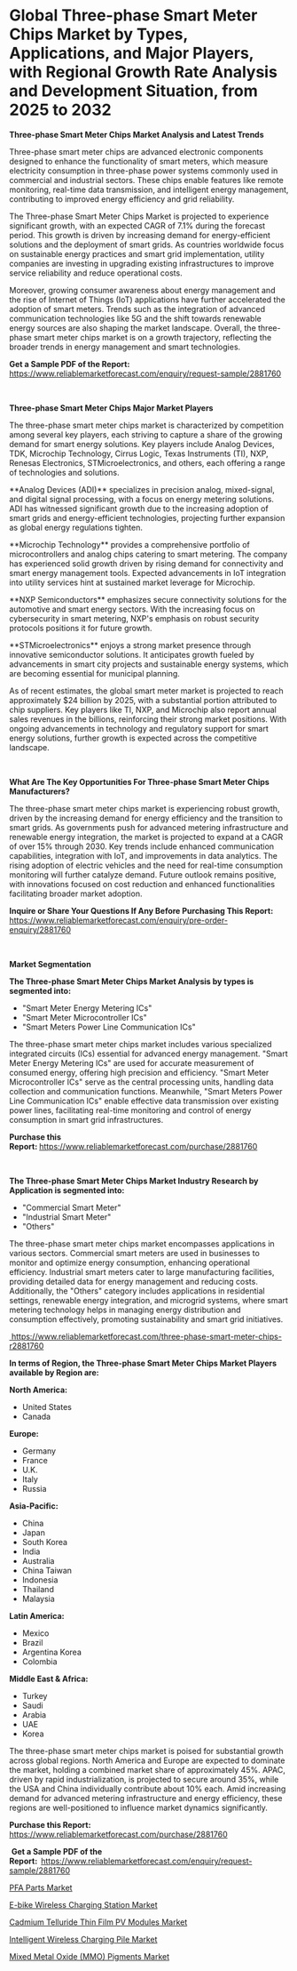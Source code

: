 <p><h1>Global Three-phase Smart Meter Chips Market by Types, Applications, and Major Players, with Regional Growth Rate Analysis and Development Situation, from 2025 to 2032</h1></p><p><strong>Three-phase Smart Meter Chips Market Analysis and Latest Trends</strong></p>
<p><p>Three-phase smart meter chips are advanced electronic components designed to enhance the functionality of smart meters, which measure electricity consumption in three-phase power systems commonly used in commercial and industrial sectors. These chips enable features like remote monitoring, real-time data transmission, and intelligent energy management, contributing to improved energy efficiency and grid reliability.</p><p>The Three-phase Smart Meter Chips Market is projected to experience significant growth, with an expected CAGR of 7.1% during the forecast period. This growth is driven by increasing demand for energy-efficient solutions and the deployment of smart grids. As countries worldwide focus on sustainable energy practices and smart grid implementation, utility companies are investing in upgrading existing infrastructures to improve service reliability and reduce operational costs.</p><p>Moreover, growing consumer awareness about energy management and the rise of Internet of Things (IoT) applications have further accelerated the adoption of smart meters. Trends such as the integration of advanced communication technologies like 5G and the shift towards renewable energy sources are also shaping the market landscape. Overall, the three-phase smart meter chips market is on a growth trajectory, reflecting the broader trends in energy management and smart technologies.</p></p>
<p><strong>Get a Sample PDF of the Report:&nbsp;</strong> <a href="https://www.reliablemarketforecast.com/enquiry/request-sample/2881760?utm_campaign=1169&utm_medium=2&utm_source=Github&utm_content=ia&utm_term=12032025&utm_id=three-phase-smart-meter-chips">https://www.reliablemarketforecast.com/enquiry/request-sample/2881760</a></p>
<p>&nbsp;</p>
<p><strong>Three-phase Smart Meter Chips Major Market Players</strong></p>
<p><p>The three-phase smart meter chips market is characterized by competition among several key players, each striving to capture a share of the growing demand for smart energy solutions. Key players include Analog Devices, TDK, Microchip Technology, Cirrus Logic, Texas Instruments (TI), NXP, Renesas Electronics, STMicroelectronics, and others, each offering a range of technologies and solutions.</p><p>**Analog Devices (ADI)** specializes in precision analog, mixed-signal, and digital signal processing, with a focus on energy metering solutions. ADI has witnessed significant growth due to the increasing adoption of smart grids and energy-efficient technologies, projecting further expansion as global energy regulations tighten.</p><p>**Microchip Technology** provides a comprehensive portfolio of microcontrollers and analog chips catering to smart metering. The company has experienced solid growth driven by rising demand for connectivity and smart energy management tools. Expected advancements in IoT integration into utility services hint at sustained market leverage for Microchip.</p><p>**NXP Semiconductors** emphasizes secure connectivity solutions for the automotive and smart energy sectors. With the increasing focus on cybersecurity in smart metering, NXP's emphasis on robust security protocols positions it for future growth.</p><p>**STMicroelectronics** enjoys a strong market presence through innovative semiconductor solutions. It anticipates growth fueled by advancements in smart city projects and sustainable energy systems, which are becoming essential for municipal planning.</p><p>As of recent estimates, the global smart meter market is projected to reach approximately $24 billion by 2025, with a substantial portion attributed to chip suppliers. Key players like TI, NXP, and Microchip also report annual sales revenues in the billions, reinforcing their strong market positions. With ongoing advancements in technology and regulatory support for smart energy solutions, further growth is expected across the competitive landscape.</p></p>
<p>&nbsp;</p>
<p><strong>What Are The Key Opportunities For Three-phase Smart Meter Chips Manufacturers?</strong></p>
<p><p>The three-phase smart meter chips market is experiencing robust growth, driven by the increasing demand for energy efficiency and the transition to smart grids. As governments push for advanced metering infrastructure and renewable energy integration, the market is projected to expand at a CAGR of over 15% through 2030. Key trends include enhanced communication capabilities, integration with IoT, and improvements in data analytics. The rising adoption of electric vehicles and the need for real-time consumption monitoring will further catalyze demand. Future outlook remains positive, with innovations focused on cost reduction and enhanced functionalities facilitating broader market adoption.</p></p>
<p><strong>Inquire or Share Your Questions If Any Before Purchasing This Report:</strong> <a href="https://www.reliablemarketforecast.com/enquiry/pre-order-enquiry/2881760?utm_campaign=1169&utm_medium=2&utm_source=Github&utm_content=ia&utm_term=12032025&utm_id=three-phase-smart-meter-chips">https://www.reliablemarketforecast.com/enquiry/pre-order-enquiry/2881760</a></p>
<p>&nbsp;</p>
<p><strong>Market Segmentation</strong></p>
<p><strong>The Three-phase Smart Meter Chips Market Analysis by types is segmented into:</strong></p>
<p><ul><li>"Smart Meter Energy Metering ICs"</li><li>"Smart Meter Microcontroller ICs"</li><li>"Smart Meters Power Line Communication ICs"</li></ul></p>
<p><p>The three-phase smart meter chips market includes various specialized integrated circuits (ICs) essential for advanced energy management. "Smart Meter Energy Metering ICs" are used for accurate measurement of consumed energy, offering high precision and efficiency. "Smart Meter Microcontroller ICs" serve as the central processing units, handling data collection and communication functions. Meanwhile, "Smart Meters Power Line Communication ICs" enable effective data transmission over existing power lines, facilitating real-time monitoring and control of energy consumption in smart grid infrastructures.</p></p>
<p><strong>Purchase this Report:&nbsp;</strong><a href="https://www.reliablemarketforecast.com/purchase/2881760?utm_campaign=1169&utm_medium=2&utm_source=Github&utm_content=ia&utm_term=12032025&utm_id=three-phase-smart-meter-chips">https://www.reliablemarketforecast.com/purchase/2881760</a></p>
<p>&nbsp;</p>
<p><strong>The Three-phase Smart Meter Chips Market Industry Research by Application is segmented into:</strong></p>
<p><ul><li>"Commercial Smart Meter"</li><li>"Industrial Smart Meter"</li><li>"Others"</li></ul></p>
<p><p>The three-phase smart meter chips market encompasses applications in various sectors. Commercial smart meters are used in businesses to monitor and optimize energy consumption, enhancing operational efficiency. Industrial smart meters cater to large manufacturing facilities, providing detailed data for energy management and reducing costs. Additionally, the "Others" category includes applications in residential settings, renewable energy integration, and microgrid systems, where smart metering technology helps in managing energy distribution and consumption effectively, promoting sustainability and smart grid initiatives.</p></p>
<p><a href="https://www.reliablemarketforecast.com/three-phase-smart-meter-chips-r2881760?utm_campaign=1169&utm_medium=2&utm_source=Github&utm_content=ia&utm_term=12032025&utm_id=three-phase-smart-meter-chips">&nbsp;https://www.reliablemarketforecast.com/three-phase-smart-meter-chips-r2881760</a></p>
<p><strong>In terms of Region, the Three-phase Smart Meter Chips Market Players available by Region are:</strong></p>
<p>
    <p> <strong> North America: </strong>
        <ul>
            <li>United States</li>
            <li>Canada</li>
        </ul>
        </p> 
    <p> <strong> Europe: </strong>
        <ul>
            <li>Germany</li>
            <li>France</li>
            <li>U.K.</li>
            <li>Italy</li>
            <li>Russia</li>
        </ul>
        </p> 
    <p> <strong> Asia-Pacific: </strong>
        <ul>
            <li>China</li>
            <li>Japan</li>
            <li>South Korea</li>
            <li>India</li>
            <li>Australia</li>
            <li>China Taiwan</li>
            <li>Indonesia</li>
            <li>Thailand</li>
            <li>Malaysia</li>
        </ul>
        </p> 
    <p> <strong> Latin America: </strong>
        <ul>
            <li>Mexico</li>
            <li>Brazil</li>
            <li>Argentina Korea</li>
            <li>Colombia</li>
        </ul>
        </p> 
    <p> <strong> Middle East & Africa: </strong>
        <ul>
            <li>Turkey</li>
            <li>Saudi</li>
            <li>Arabia</li>
            <li>UAE</li>
            <li>Korea</li>
        </ul>
    </p>
    </p>
<p><p>The three-phase smart meter chips market is poised for substantial growth across global regions. North America and Europe are expected to dominate the market, holding a combined market share of approximately 45%. APAC, driven by rapid industrialization, is projected to secure around 35%, while the USA and China individually contribute about 10% each. Amid increasing demand for advanced metering infrastructure and energy efficiency, these regions are well-positioned to influence market dynamics significantly.</p></p>
<p><strong>Purchase this Report: </strong><a href="https://www.reliablemarketforecast.com/purchase/2881760?utm_campaign=1169&utm_medium=2&utm_source=Github&utm_content=ia&utm_term=12032025&utm_id=three-phase-smart-meter-chips">https://www.reliablemarketforecast.com/purchase/2881760</a></p>
<p>&nbsp;<strong>Get a Sample PDF of the Report:&nbsp;&nbsp;</strong><a href="https://www.reliablemarketforecast.com/enquiry/request-sample/2881760?utm_campaign=1169&utm_medium=2&utm_source=Github&utm_content=ia&utm_term=12032025&utm_id=three-phase-smart-meter-chips">https://www.reliablemarketforecast.com/enquiry/request-sample/2881760</a></p>
<p><strong></strong></p>
<p><p><a href="https://github.com/laverkyllozc/Market-Research-Report-List-1/blob/main/pfa-parts-market.md?utm_campaign=1169&utm_medium=2&utm_source=Github&utm_content=ia&utm_term=12032025&utm_id=three-phase-smart-meter-chips">PFA Parts Market</a></p><p><a href="https://github.com/puttslukis59/Market-Research-Report-List-1/blob/main/e-bike-wireless-charging-station-market.md?utm_campaign=1169&utm_medium=2&utm_source=Github&utm_content=ia&utm_term=12032025&utm_id=three-phase-smart-meter-chips">E-bike Wireless Charging Station Market</a></p><p><a href="https://github.com/clemmheisefy/Market-Research-Report-List-1/blob/main/cadmium-telluride-thin-film-pv-modules-market.md?utm_campaign=1169&utm_medium=2&utm_source=Github&utm_content=ia&utm_term=12032025&utm_id=three-phase-smart-meter-chips">Cadmium Telluride Thin Film PV Modules Market</a></p><p><a href="https://github.com/foddekampo/Market-Research-Report-List-1/blob/main/intelligent-wireless-charging-pile-market.md?utm_campaign=1169&utm_medium=2&utm_source=Github&utm_content=ia&utm_term=12032025&utm_id=three-phase-smart-meter-chips">Intelligent Wireless Charging Pile Market</a></p><p><a href="https://github.com/furnoirons9e/Market-Research-Report-List-1/blob/main/mixed-metal-oxide-mmo-pigments-market.md?utm_campaign=1169&utm_medium=2&utm_source=Github&utm_content=ia&utm_term=12032025&utm_id=three-phase-smart-meter-chips">Mixed Metal Oxide (MMO) Pigments Market</a></p></p>